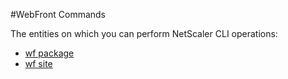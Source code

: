 #WebFront Commands

The entities on which you can perform NetScaler CLI operations:
<ul><li><a href="../../wf/wf-package/wf-package">wf package</a></li><li><a href="../../wf/wf-site/wf-site">wf site</a></li></ul>



